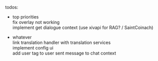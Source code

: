 todos:  

- top priorities  
fix overlay not working  
implement get dialogue context (use xivapi for RAG? / SaintCoinach)  

- whatever  
link translation handler with translation services  
implement config ui  
add user tag to user sent message to chat context  
